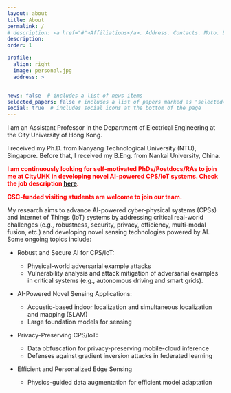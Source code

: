 ```yaml
---
layout: about
title: About
permalink: /
# description: <a href="#">Affiliations</a>. Address. Contacts. Moto. Etc.
description: 
order: 1

profile:
  align: right
  image: personal.jpg
  address: >


news: false  # includes a list of news items
selected_papers: false # includes a list of papers marked as "selected={true}"
social: true  # includes social icons at the bottom of the page
---
```


<!-- Write your biography here. Tell the world about yourself. Link to your favorite [subreddit](http://reddit.com){:target="\_blank"}. You can put a picture in, too. The code is already in, just name your picture `prof_pic.jpg` and put it in the `img/` folder.

Put your address / P.O. box / other info right below your picture. You can also disable any these elements by editing `profile` property of the YAML header of your `_pages/about.md`. Edit `_bibliography/papers.bib` and Jekyll will render your [publications page](/al-folio/publications/) automatically.

Link to your social media connections, too. This theme is set up to use [Font Awesome icons](http://fortawesome.github.io/Font-Awesome/){:target="\_blank"} and [Academicons](https://jpswalsh.github.io/academicons/){:target="\_blank"}, like the ones below. Add your Facebook, Twitter, LinkedIn, Google Scholar, or just disable all of them. -->

I am an Assistant Professor in the Department of Electrical Engineering at the City University of Hong Kong. 
<!-- Previously, I was an Assistant Professor in the Information Systems Technology and Design Pillar at the Singapore University of Technology and Design from 2024 to 2025.  -->
<!-- Before that, I was an Assistant Professor at Delft University of Technology in the Netherlands from 2022 to 2024. -->
<!-- I am currently an Assistant Professor in the [Embedded Systems Group](https://www.tudelft.nl/ewi/over-de-faculteit/afdelingen/software-technology/embedded-systems) of the Faculty of Electrical Engineering, Mathematics and Computer Science (EEMCS) at Delft University of Technology, the Netherlands. -->
I received my Ph.D. from Nanyang Technological University (NTU), Singapore. Before that, I received my B.Eng. from Nankai University, China.




<!-- **I am seeking multiple Ph.D. students and RAs to join my research team and work on resilient and deployable AIoT systems. Check the job description [here](https://song-qun.github.io/opening/).** -->

**<span style="color: red;">I am continuously looking for self-motivated PhDs/Postdocs/RAs to join me at CityUHK in developing novel AI-powered CPS/IoT systems. Check the job description [here](https://song-qun.github.io/opening-PhD/).</span>**

<!-- **<span style="color: red;">I have openings for 1-2 fully-funded Ph.D. students with strong interest in developing robust and efficient AI-powered CPS/IoT systems. Check the job description [here](https://song-qun.github.io/opening-PhD/).</span>** -->

<!-- **<span style="color: red;">I have openings for 1-2 research assistants/associates/fellows to work on acoustic SLAM. Check the job description [here](https://song-qun.github.io/opening-acoustic-SLAM/).</span>** -->

**<span style="color: red;">CSC-funded visiting students are welcome to join our team.</span>**


<!-- My research interests also include exploiting physical knowledge to advance the learning process on embedded devices and developing privacy-preserved AIoT systems. -->

My research aims to advance AI-powered cyber-physical systems (CPSs) and Internet of Things (IoT) systems by addressing critical real-world challenges (e.g., robustness, security, privacy, efficiency, multi-modal fusion, etc.) and developing novel sensing technologies powered by AI. Some ongoing topics include:

* Robust and Secure AI for CPS/IoT:
  * Physical-world adversarial example attacks
  * Vulnerability analysis and attack mitigation of adversarial examples in critical systems (e.g., autonomous driving and smart grids).

* AI-Powered Novel Sensing Applications:
  * Acoustic-based indoor localization and simultaneous localization and mapping (SLAM)
  * Large foundation models for sensing

* Privacy-Preserving CPS/IoT:
  * Data obfuscation for privacy-preserving mobile-cloud inference
  * Defenses against gradient inversion attacks in federated learning

* Efficient and Personalized Edge Sensing
  * Physics-guided data augmentation for efficient model adaptation